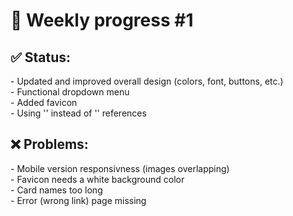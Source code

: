<h1>📝 Weekly progress #1</h1>
<h2>  ✅ Status:</h2>
- Updated and improved overall design (colors, font, buttons, etc.)<br />
- Functional dropdown menu<br />
- Added favicon<br />
- Using '<Link>' instead of '<a>' references<br />
<h2>  ❌ Problems:</h2>
- Mobile version responsivness (images overlapping)<br />
- Favicon needs a white background color<br />
- Card names too long<br />
- Error (wrong link) page missing<br />
